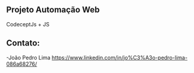 ## Projeto Automação Web
CodeceptJs + JS
## Contato:
-João Pedro Lima
https://www.linkedin.com/in/jo%C3%A3o-pedro-lima-086a68276/
